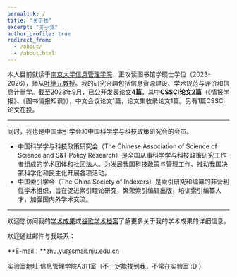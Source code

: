 ```yaml
---
permalink: /
title: "关于我"
excerpt: "关于我"
author_profile: true
redirect_from: 
  - /about/
  - /about.html
---
```


本人目前就读于[南京大学信息管理学院](https://im.nju.edu.cn)，正攻读图书馆学硕士学位（2023-2026），师从[叶继元教授](https://im.nju.edu.cn/yjy/list.htm)。我的研究兴趣包括信息资源建设、学术规范与评价和信息计量学。截至2023年9月，已公开[发表论文](/publications/)**4篇**，其中**CSSCI论文2篇**（《情报学报》、《图书情报知识》），中文会议论文1篇，论文集收录论文1篇。另有1篇CSSCI论文在投。

---
同时，我也是中国索引学会和中国科学学与科技政策研究会的会员。

- 中国科学学与科技政策研究会（The Chinese Association of Science of Science and S&T Policy Research）是全国从事科学学与科技政策研究工作者组成的学术团体和社团法人。为发展我国科技政策与管理工作、推动我国决策科学化和民主化开展各项活动。
- 中国索引学会（The China Society of Indexers）是索引研究和编纂的非营利性学术组织，旨在促进索引理论研究，繁荣索引编辑出版，培训索引编纂人才，加强国内外学术交流。

---

欢迎您访问我的[学术成果](#)或[谷歌学术档案](https://scholar.google.com/citations?user=QyfeOwsAAAAJ&hl=zh-CN)了解更多关于我的学术成果的详细信息。

欢迎通过邮件与我联系：

**E-mail：**zhu.yu@smail.nju.edu.cn

实验室地址:信息管理学院A311室（不一定能找到我，不常在实验室 :D ）

